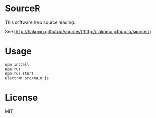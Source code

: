 
# SourceR

This software help source reading.

See [http://hakomo.github.io/sourcer/](http://hakomo.github.io/sourcer/)

# Usage

```sh
npm install
npm run
npm run start
electron src/main.js
```

# License

MIT
